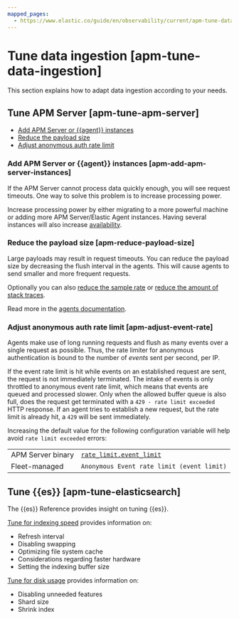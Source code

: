 ```yaml
---
mapped_pages:
  - https://www.elastic.co/guide/en/observability/current/apm-tune-data-ingestion.html
---
```


# Tune data ingestion [apm-tune-data-ingestion]

This section explains how to adapt data ingestion according to your needs.


## Tune APM Server [apm-tune-apm-server]

* [Add APM Server or {{agent}} instances](#apm-add-apm-server-instances)
* [Reduce the payload size](#apm-reduce-payload-size)
* [Adjust anonymous auth rate limit](#apm-adjust-event-rate)


### Add APM Server or {{agent}} instances [apm-add-apm-server-instances]

If the APM Server cannot process data quickly enough, you will see request timeouts. One way to solve this problem is to increase processing power.

Increase processing power by either migrating to a more powerful machine or adding more APM Server/Elastic Agent instances. Having several instances will also increase [availability](high-availability.md).


### Reduce the payload size [apm-reduce-payload-size]

Large payloads may result in request timeouts. You can reduce the payload size by decreasing the flush interval in the agents. This will cause agents to send smaller and more frequent requests.

Optionally you can also [reduce the sample rate](reduce-storage.md#apm-reduce-sample-rate) or [reduce the amount of stack traces](reduce-storage.md#observability-apm-reduce-stacktrace).

Read more in the [agents documentation](https://www.elastic.co/guide/en/apm/agent/index.html).


### Adjust anonymous auth rate limit [apm-adjust-event-rate]

Agents make use of long running requests and flush as many events over a single request as possible. Thus, the rate limiter for anonymous authentication is bound to the number of *events* sent per second, per IP.

If the event rate limit is hit while events on an established request are sent, the request is not immediately terminated. The intake of events is only throttled to anonymous event rate limit, which means that events are queued and processed slower. Only when the allowed buffer queue is also full, does the request get terminated with a `429 - rate limit exceeded` HTTP response. If an agent tries to establish a new request, but the rate limit is already hit, a `429` will be sent immediately.

Increasing the default value for the following configuration variable will help avoid `rate limit exceeded` errors:

|     |     |
| --- | --- |
| APM Server binary | [`rate_limit.event_limit`](configure-anonymous-authentication.md#apm-config-auth-anon-event-limit) |
| Fleet-managed | `Anonymous Event rate limit (event limit)` |


## Tune {{es}} [apm-tune-elasticsearch]

The {{es}} Reference provides insight on tuning {{es}}.

[Tune for indexing speed](../../../deploy-manage/production-guidance/optimize-performance/indexing-speed.md) provides information on:

* Refresh interval
* Disabling swapping
* Optimizing file system cache
* Considerations regarding faster hardware
* Setting the indexing buffer size

[Tune for disk usage](../../../deploy-manage/production-guidance/optimize-performance/disk-usage.md) provides information on:

* Disabling unneeded features
* Shard size
* Shrink index

